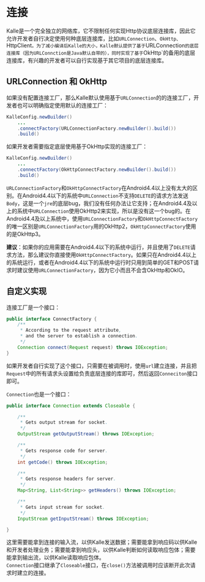 # 连接

Kalle是一个完全独立的网络库，它不限制任何实现Http协议底层连接库，因此它允许开发者自行决定使用何种底层连接库，比如`URLConnection`、`OkHttp、`HttpClient`。为了减小编译后Kalle的大小，Kalle默认提供了基于`URLConnection`的底层连接库（因为URLConnction是Java默认自带的），同时实现了基于`OkHttp`的备用的底层连接库，有兴趣的开发者可以自行实现基于其它项目的底层连接库。

## URLConnection 和 OkHttp
如果没有配置连接工厂，那么Kalle默认使用基于`URLConnection`的的连接工厂，开发者也可以明确指定使用默认的连接工厂：
```java
KalleConfig.newBuilder()
    ...
    .connectFactory(URLConnectionFactory.newBuilder().build())
    .build()
```

如果开发者需要指定底层使用基于OkHttp实现的连接工厂：
```java
KalleConfig.newBuilder()
    ...
    .connectFactory(OkHttpConnectFactory.newBuilder().build())
    .build()
```

`URLConnectionFactory`和`OkHttpConnectFactory`在Android4.4以上没有太大的区别。在Android4.4以下的系统中`URLConnection`不支持`DELETE`的请求方法发送`Body`，这是一个`jre`的底层bug，我们没有任何办法让它支持；在Android4.4及以上的系统中`URLConnection`使用OkHttp2来实现，所以是没有这一个bug的。在Android4.4及以上系统中，使用`URLConnectionFactory`和`OkHttpConnectFactory`的唯一区别是`URLConnectionFactory`用的OkHttp2，`OkHttpConnectFactory`使用的是OkHttp3。  

**建议**：如果你的应用需要在Android4.4以下的系统中运行，并且使用了`DELETE`请求方法，那么建议你直接使用`OkHttpConnectFactory`。如果只在Android4.4以上的系统运行，或者在Android4.4以下的系统中运行时只用到简单的GET和POST请求时建议使用`URLConnectionFactory`，因为它小而且不会含OkHttp和OkIO。

## 自定义实现
连接工厂是一个接口：
```java
public interface ConnectFactory {
    /**
     * According to the request attribute,
     * and the server to establish a connection.
     */
    Connection connect(Request request) throws IOException;
}
```

如果开发者自行实现了这个接口，只需要在被调用时，使用`url`建立连接，并且把`Request`中的所有请求头设置给负责底层连接的库即可，然后返回`Conneciton`接口即可。

`Connection`也是一个接口：
```java
public interface Connection extends Closeable {

    /**
     * Gets output stream for socket.
     */
    OutputStream getOutputStream() throws IOException;

    /**
     * Gets response code for server.
     */
    int getCode() throws IOException;

    /**
     * Gets response headers for server.
     */
    Map<String, List<String>> getHeaders() throws IOException;

    /**
     * Gets input stream for socket.
     */
    InputStream getInputStream() throws IOException;

}
```

这里需要能拿到连接的输入流，以供Kalle发送数据；需要能拿到响应码以供Kalle和开发者处理业务；需要能拿到响应头，以供Kalle判断如何读取响应包体；需要能拿到输出流，以供Kalle读取响应包体。  
`Connection`接口继承了`Closeable`接口，在`close()`方法被调用时应该断开此次请求时建立的连接。